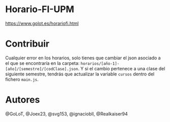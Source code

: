 # Horario-FI-UPM
https://www.golot.es/horariofi.html

# Contribuir
Cualquier error en los horarios, solo tienes que cambiar el json asociado a el que se encontraría en la carpeta: `horarios/[año-1]-[año]/[semestre]/[codClase].json`.
Y si el cambio pertenece a una clase del siguiente semestre, tendrás que actualizar la variable `cursos` dentro del fichero `main.js`.

# Autores
@GoLoT, @Joex23, @svg153, @ignaciobll, @Realkaiser94
